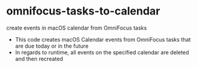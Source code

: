 # omnifocus-tasks-to-calendar
create events in macOS calendar from OmniFocus tasks

- This code creates macOS Calendar events from OmniFocus tasks that are due today or in the future
- In regards to runtime, all events on the specified calendar are deleted and then recreated
